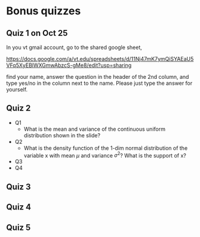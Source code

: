 # Bonus quizzes

## Quiz 1 on Oct 25

In you vt gmail account, go to the shared google sheet, 

https://docs.google.com/a/vt.edu/spreadsheets/d/11Nj47mK7ymQiSYAEaU5VFq5XyEBlWXGmwAbzcS-gMe8/edit?usp=sharing

find your name, answer the question in the header of the 2nd column, and type yes/no in the column next to the name. Please just type the answer for yourself.

## Quiz 2

- Q1
  - What is the mean and variance of the continuous uniform distribution shown in the slide?
- Q2
  - What is the density function of the 1-dim normal distribution of the variable x with mean $\mu$ and variance $\sigma^2$? What is the support of x?
- Q3
- Q4

## Quiz 3

## Quiz 4

## Quiz 5


